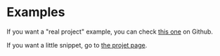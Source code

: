 # Examples

If you want a "real project" example, you can check [this one](https://github.com/Skyost/rate_my_app/tree/master/example) on Github.

If you want a little snippet, go to [the projet page](https://pub.dartlang.org/packages/rate_my_app#example).